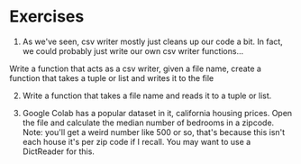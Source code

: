 # Exercises

1. As we've seen, csv writer mostly just cleans up our code a bit.  In fact, we could probably just write our own csv writer functions...

Write a function that acts as a csv writer, given a file name, create a function that takes a tuple or list and writes it to the file

2. Write a function that takes a file name and reads it to a tuple or list.

3. Google Colab has a popular dataset in it, california housing prices.  Open the file and calculate the median number of bedrooms in a zipcode.  Note: you'll get a weird number like 500 or so,  that's because this isn't each house it's per zip code if I recall.  You may want to use a DictReader for this.


